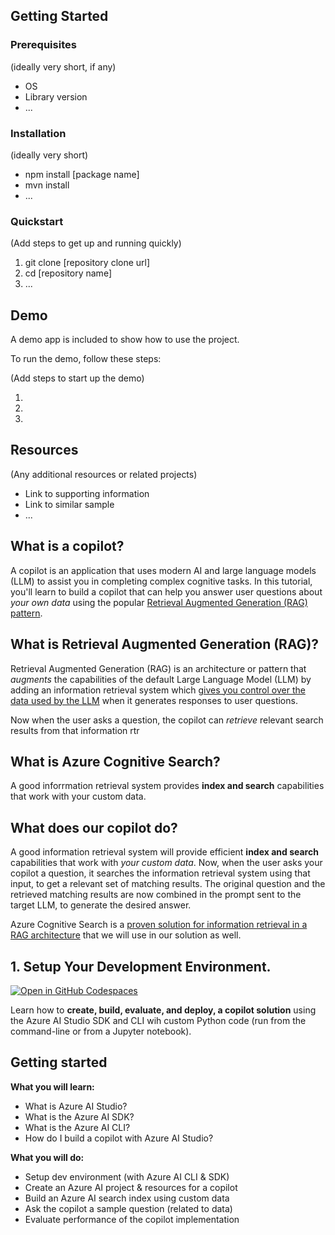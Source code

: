 ## Getting Started

### Prerequisites

(ideally very short, if any)

- OS
- Library version
- ...

### Installation

(ideally very short)

- npm install [package name]
- mvn install
- ...

### Quickstart
(Add steps to get up and running quickly)

1. git clone [repository clone url]
2. cd [repository name]
3. ...


## Demo

A demo app is included to show how to use the project.

To run the demo, follow these steps:

(Add steps to start up the demo)

1.
2.
3.

## Resources

(Any additional resources or related projects)

- Link to supporting information
- Link to similar sample
- ...




## What is a copilot?

A copilot is an application that uses modern AI and large language models (LLM) to assist you in completing complex cognitive tasks. In this tutorial, you'll learn to build a copilot that can help you answer user questions about _your own data_ using the popular [Retrieval Augmented Generation (RAG) pattern](https://learn.microsoft.com/azure/ai-studio/concepts/retrieval-augmented-generation).

## What is Retrieval Augmented Generation (RAG)?

Retrieval Augmented Generation (RAG) is an architecture or pattern that _augments_ the capabilities of the default Large Language Model (LLM) by adding an information retrieval system which [gives you control over the data used by the LLM](https://learn.microsoft.com/azure/search/retrieval-augmented-generation-overview) when it generates responses to user questions. 

Now when the user asks a question, the copilot can _retrieve_ relevant search results from that information rtr

## What is Azure Cognitive Search?
A good inforrmation retrieval system provides **index and search** capabilities that work with your custom data.

## What does our copilot do?




A good information retrieval system will provide efficient **index and search** capabilities that work with _your custom data_. Now, when the user asks your copilot a question, it searches the information retrieval system using that input, to get a relevant set of matching results. The original question and the retrieved matching results are now combined in the prompt sent to the target LLM, to generate the desired answer.

Azure Cognitive Search is a [proven solution for information retrieval in a RAG architecture](https://github.com/Azure-Samples/azure-search-openai-demo) that we will use in our solution as well.



## 1. Setup Your Development Environment.


[![Open in GitHub Codespaces](https://github.com/codespaces/badge.svg)](https://codespaces.new/Azure/aistudio-copilot-sample/tree/oct-refresh?quickstart=1)


Learn how to **create, build, evaluate, and deploy, a copilot solution** using the Azure AI Studio SDK and CLI wih custom Python code (run from the command-line or from a Jupyter notebook).

## Getting started 
**What you will learn:**
- What is Azure AI Studio?
- What is the Azure AI SDK?
- What is the Azure AI CLI?
- How do I build a copilot with Azure AI Studio?

**What you will do:**
- Setup dev environment (with Azure AI CLI & SDK)
- Create an Azure AI project & resources for a copilot
- Build an Azure AI search index using custom data
- Ask the copilot a sample question (related to data)
- Evaluate performance of the copilot implementation

